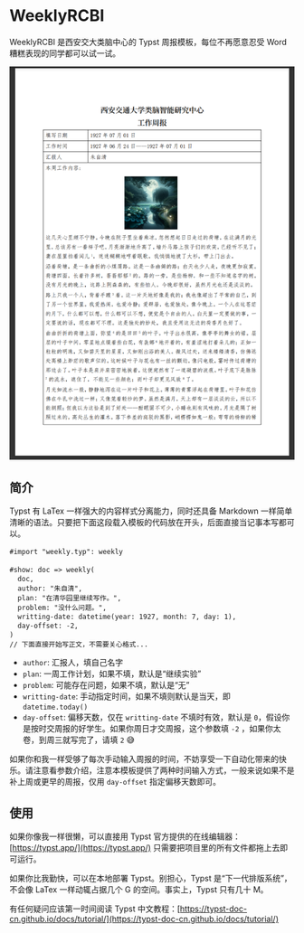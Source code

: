 # WeeklyRCBI
WeeklyRCBI 是西安交大类脑中心的 Typst 周报模板，每位不再愿意忍受 Word 糟糕表现的同学都可以试一试。

![](https://github.com/monlie/WeeklyRCBI/blob/main/images/demo.png)

## 简介
Typst 有 LaTex 一样强大的内容样式分离能力，同时还具备 Markdown 一样简单清晰的语法。只要把下面这段载入模板的代码放在开头，后面直接当记事本写都可以。
```typst
#import "weekly.typ": weekly

#show: doc => weekly(
  doc,
  author: "朱自清", 
  plan: "在清华园里继续写作。",
  problem: "没什么问题。",
  writting-date: datetime(year: 1927, month: 7, day: 1),
  day-offset: -2,
)
// 下面直接开始写正文，不需要关心格式...
```

* `author`: 汇报人，填自己名字
* `plan`: 一周工作计划，如果不填，默认是“继续实验”
* `problem`: 可能存在问题，如果不填，默认是“无”
* `writting-date`: 手动指定时间，如果不填则默认是当天，即 `datetime.today()`
* `day-offset`: 偏移天数，仅在 `writting-date` 不填时有效，默认是 `0`，假设你是按时交周报的好学生。如果你周日才交周报，这个参数填 `-2` ，如果你太卷，到周三就写完了，请填 `2` 😅

如果你和我一样受够了每次手动输入周报的时间，不妨享受一下自动化带来的快乐。请注意看参数介绍，注意本模板提供了两种时间输入方式，一般来说如果不是补上周或更早的周报，仅用 `day-offset` 指定偏移天数即可。

## 使用
如果你像我一样很懒，可以直接用 Typst 官方提供的在线编辑器：[https://typst.app/](https://typst.app/) 只需要把项目里的所有文件都拖上去即可运行。

如果你比我勤快，可以在本地部署 Typst。别担心，Typst 是“下一代排版系统”，不会像 LaTex 一样动辄占据几个 G 的空间。事实上，Typst 只有几十 M。

有任何疑问应该第一时间阅读 Typst 中文教程：[https://typst-doc-cn.github.io/docs/tutorial/](https://typst-doc-cn.github.io/docs/tutorial/)

